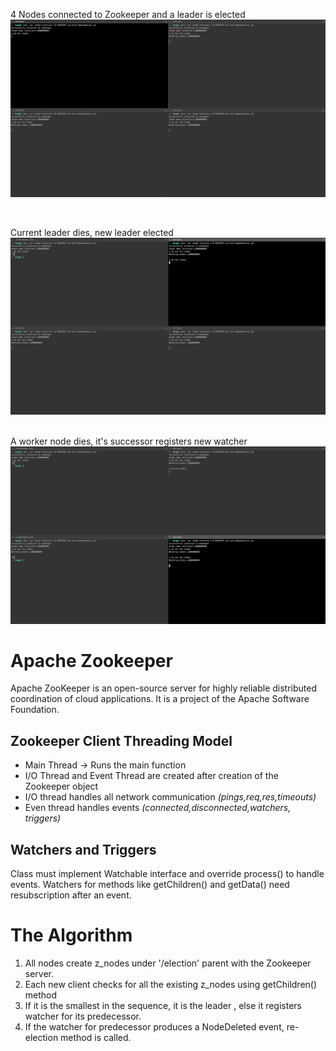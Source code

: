 4 Nodes connected to Zookeeper and a leader is elected
![image 1](https://github.com/jtn-b/leader-election/blob/master/src/main/resources/leader-election.png)

<br>


Current leader dies, new leader elected
![image 2](https://github.com/jtn-b/leader-election/blob/master/src/main/resources/leader-dies.png)
<br>
<br>


A worker node dies, it's successor registers new watcher
![image 3](https://github.com/jtn-b/leader-election/blob/master/src/main/resources/worker-dies.png)
<br>


# Apache Zookeeper



Apache ZooKeeper is an open-source server for highly reliable distributed coordination of cloud applications. It is a project of the Apache Software Foundation.



## Zookeeper Client Threading Model

- Main Thread -> Runs the main function
- I/O Thread and Event Thread are created after creation of the Zookeeper object
- I/O thread handles all network communication *(pings,req,res,timeouts)*
- Even thread handles events *(connected,disconnected,watchers, triggers)*

## Watchers and Triggers

Class must implement Watchable interface and override process() to handle events. Watchers for methods like getChildren() and getData() need resubscription after an event.


# The Algorithm

1. All nodes create z_nodes under '/election' parent with the Zookeeper server.
2. Each new client checks for all the existing z_nodes using getChildren() method
3. If it is the smallest in the sequence, it is the leader , else it registers watcher for its predecessor.
4. If the watcher for predecessor produces a NodeDeleted event, re-election method is called.

